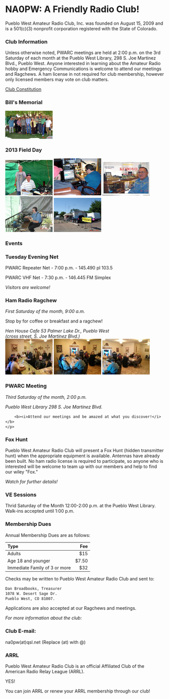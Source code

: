 NA0PW: A Friendly Radio Club!
=============================

Pueblo West Amateur Radio Club, Inc. was founded on August 15, 2009 and is a 501(c)(3) nonprofit corporation registered with the State of Colorado.

### Club Information ###

Unless otherwise noted, PWARC meetings are held at 2:00 p.m. on the 3rd Saturday of each month at the Pueblo West Library, 298 S. Joe Martinez Blvd., Pueblo West. Anyone interested in learning about the Amateur Radio hobby and Emergency Communications is welcome to attend our meetings and Ragchews. A ham license in not required for club membership, however only licensed members may vote on club matters.

[Club Constitution](#constitution)

### Bill's Memorial ###
<div class="gallery">
	<a href="images/DSC03546_edited-1.JPG"><img src="images/mDSC03546_edited-1.JPG"></a>
</div>

### 2013 Field Day ###

<div class="gallery">
	<a href="images/DSC03436_edited-1-1.JPG"><img src="images/mDSC03436_edited-1-1.JPG"></a>
	<a href="images/DSC03433_edited-1.JPG"><img src="images/mDSC03433_edited-1.JPG"></a>
	<a href="images/Top-1_edited-1.jpg"><img src="images/mTop-1_edited-1.jpg"></a>
	<a href="images/DSC03429.JPG"><img src="images/mDSC03429.JPG"></a>
	<a href="images/DSC03425_edited-1-1.JPG"><img src="images/mDSC03425_edited-1-1.JPG"></a>
	<!--<a href="images/hrfd.jpg"><img src="images/mhrfd.jpg"></a>-->
</div>

### Events ###

<div class="bs-callout bs-callout-info">
	<h3>Tuesday Evening Net</h3>
	<p>PWARC Repeater Net - 7:00 p.m. - 145.490 pl 103.5</p>
	<p>PWARC VHF Net - 7:30 p.m. - 146.445 FM Simplex</p>
	<i>Visitors are welcome!</i>
</div>

<div class="bs-callout bs-callout-info">
	<h3>Ham Radio Ragchew</h3>
	<i>First Saturday of the month, 9:00 a.m.</i>
	<p>Stop by for coffee or breakfast and a ragchew!
	<address>
		Hen House Cafe
		53 Palmer Lake Dr., Pueblo West
	</address>
	<i>(cross street, S. Joe Martinez Blvd.)</i>
	<!--<iframe width="425" height="350" frameborder="0" scrolling="no" marginheight="0" marginwidth="0" src="https://www.google.com/maps/ms?msa=0&amp;msid=200628238361302084680.0004e842cda56b6291ee6&amp;ie=UTF8&amp;t=m&amp;ll=38.317359,-104.73689&amp;spn=0,0&amp;output=embed"></iframe><br /><small>View <a href="https://www.google.com/maps/ms?msa=0&amp;msid=200628238361302084680.0004e842cda56b6291ee6&amp;ie=UTF8&amp;t=m&amp;ll=38.317359,-104.73689&amp;spn=0,0&amp;source=embed" style="color:#0000FF;text-align:left">Hen House Cafe</a> in a larger map</small>-->
	<div class="gallery">
		<a href="images/IMG_20131102_085906.jpg"><img src="images/mIMG_20131102_085906.jpg"></a>
		<a href="images/IMG_20131102_085928.jpg"><img src="images/mIMG_20131102_085928.jpg"></a>
		<a href="images/IMG_20131102_085931.jpg"><img src="images/mIMG_20131102_085931.jpg"></a>
	</div>
	</p>
</div>

<div class="bs-callout bs-callout-info">
	<h3>PWARC Meeting</h2>
	<p>
		<i>Third Saturday of the month, 2:00 p.m.</i><br />
		<address>
		Pueblo West Library
		298 S. Joe Martinez Blvd.
		</address>

		<b><i>Attend our meetings and be amazed at what you discover!</i></b>
	</p>
</div>

<div class="bs-callout bs-callout-info">
	<h3>Fox Hunt</h3>
	<p>Pueblo West Amateur Radio Club will present a Fox Hunt (hidden transmitter hunt) when the appropriate equipment is available. Antennas have already been built. No ham radio license is required to participate, so anyone who is interested will be welcome to team up with our members and help to find our wiley "Fox."</p>
	<i>Watch for further details!</i>
</div>

### VE Sessions ###

Thrid Saturday of the Month 12:00-2:00 p.m. at the Pueblo West Library. Walk-ins accepted until 1:00 p.m.

### Membership Dues ###

Annual Membership Dues are as follows:

|Type|Fee|
|:---|---:|
|Adults|$15|
|Age 18 and younger|$7.50|
|Immediate Family of 3 or more|$32|

Checks may be written to Pueblo West Amateur Radio Club and sent to: 

    Dan Broadbooks, Treasurer
    1078 W. Desert Sage Dr.
    Pueblo West, CO 81007. 
    
Applications are also accepted at our Ragchews and meetings.

*For more information about the club:*

### Club E-mail: ###
na0pw(at)qsl.net (Replace (at) with @)

  
### ARRL ###

Pueblo West Amateur Radio Club is an official Affiliated Club of the American Radio Relay League (ARRL).

YES!

You can join ARRL or renew your ARRL membership through our club!
